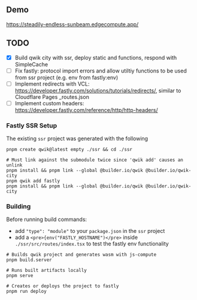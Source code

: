 ## Demo
https://steadily-endless-sunbeam.edgecompute.app/

## TODO
- [x] Build qwik city with ssr, deploy static and functions, respond with SimpleCache
- [ ] Fix fastly: protocol import errors and allow utiltiy functions to be used from ssr project (e.g. env from fastly:env)
- [ ] Implement redirects with VCL: https://developer.fastly.com/solutions/tutorials/redirects/, similar to Cloudflare Pages _routes.json
- [ ] Implement custom headers: https://developer.fastly.com/reference/http/http-headers/

### Fastly SSR Setup
The existing `ssr` project was generated with the following
```
pnpm create qwik@latest empty ./ssr && cd ./ssr

# Must link against the submodule twice since 'qwik add' causes an unlink
pnpm install && pnpm link --global @builder.io/qwik @builder.io/qwik-city
pnpm qwik add fastly
pnpm install && pnpm link --global @builder.io/qwik @builder.io/qwik-city
```

### Building
Before running build commands:
- add `"type": "module"` to your `package.json` in the `ssr` project
- add a `<pre>{env("FASTLY_HOSTNAME")</pre>` inside `./ssr/src/routes/index.tsx` to test the fastly env functionality
```
# Builds qwik project and generates wasm with js-compute
pnpm build.server

# Runs built artifacts locally
pnpm serve

# Creates or deploys the project to fastly
pnpm run deploy
```